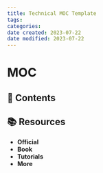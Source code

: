 ```yaml
---
title: Technical MOC Template
tags: 
categories: 
date created: 2023-07-22
date modified: 2023-07-22
---
```


# MOC

## 📖 Contents

## 📚 Resources

- **Official**
- **Book**
- **Tutorials**
- **More**
